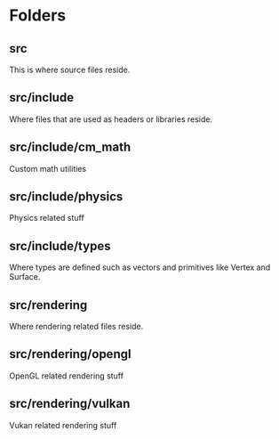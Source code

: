 # Folders
## src
This is where source files reside.

## src/include
Where files that are used as headers or libraries reside.

## src/include/cm_math
Custom math utilities

## src/include/physics
Physics related stuff

## src/include/types
Where types are defined such as vectors and primitives like Vertex and Surface.

## src/rendering
Where rendering related files reside.

## src/rendering/opengl
OpenGL related rendering stuff

## src/rendering/vulkan
Vukan related rendering stuff